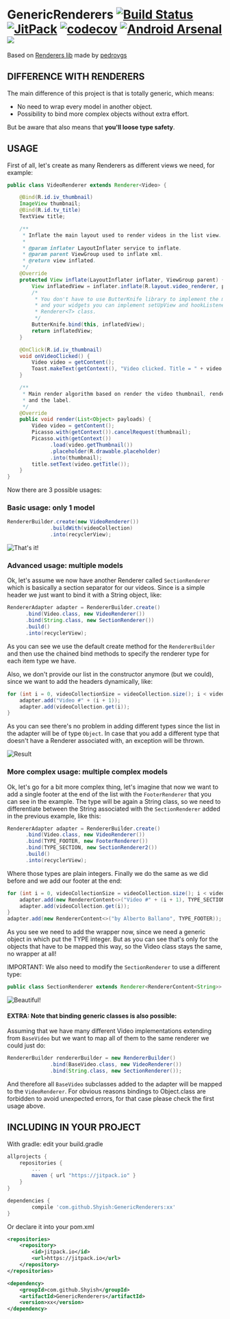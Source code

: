 GenericRenderers [![Build Status](https://travis-ci.org/Shyish/GenericRenderers.svg?branch=master)](https://travis-ci.org/Shyish/GenericRenderers) [![JitPack](https://jitpack.io/v/Shyish/GenericRenderers.svg)](https://jitpack.io/#Shyish/GenericRenderers) [![codecov](https://codecov.io/gh/Shyish/GenericRenderers/branch/master/graph/badge.svg)](https://codecov.io/gh/Shyish/GenericRenderers) [![Android Arsenal](https://img.shields.io/badge/Android%20Arsenal-GenericRenderers-brightgreen.svg?style=flat)](http://android-arsenal.com/details/1/3364) <a href="http://www.methodscount.com/?lib=com.github.Shyish%3AGenericRenderers%3A1.0.4"><img src="https://img.shields.io/badge/Methods and size-core: 139 | deps: 11465 | 17 KB-e91e63.svg"/></a>
===

Based on [Renderers lib](https://github.com/pedrovgs/Renderers) made by [pedrovgs](https://github.com/pedrovgs)


DIFFERENCE WITH RENDERERS
---

The main difference of this project is that is totally generic, which means:

* No need to wrap every model in another object.
* Possibility to bind more complex objects without extra effort.

But be aware that also means that **you'll loose type safety**.

USAGE
---

First of all, let's create as many Renderers as different views we need, for example:

```java
public class VideoRenderer extends Renderer<Video> {

    @Bind(R.id.iv_thumbnail)
    ImageView thumbnail;
    @Bind(R.id.tv_title)
    TextView title;

    /**
     * Inflate the main layout used to render videos in the list view.
     *
     * @param inflater LayoutInflater service to inflate.
     * @param parent ViewGroup used to inflate xml.
     * @return view inflated.
     */
    @Override
    protected View inflate(LayoutInflater inflater, ViewGroup parent) {
        View inflatedView = inflater.inflate(R.layout.video_renderer, parent, false);
        /*
         * You don't have to use ButterKnife library to implement the mapping between your layout
         * and your widgets you can implement setUpView and hookListener methods declared in
         * Renderer<T> class.
         */
        ButterKnife.bind(this, inflatedView);
        return inflatedView;
    }

    @OnClick(R.id.iv_thumbnail)
    void onVideoClicked() {
        Video video = getContent();
        Toast.makeText(getContext(), "Video clicked. Title = " + video.getTitle(), Toast.LENGTH_LONG).show();
    }

    /**
     * Main render algorithm based on render the video thumbnail, render the title, render the marker
     * and the label.
     */
    @Override
    public void render(List<Object> payloads) {
        Video video = getContent();
        Picasso.with(getContext()).cancelRequest(thumbnail);
        Picasso.with(getContext())
              .load(video.getThumbnail())
              .placeholder(R.drawable.placeholder)
              .into(thumbnail);
        title.setText(video.getTitle());
    }
}
```

Now there are 3 possible usages:

### Basic usage: only 1 model

```java
RendererBuilder.create(new VideoRenderer())
              .buildWith(videoCollection)
              .into(recyclerView);
```

![That's it!](./art/screenshot_demo_1.jpg?raw=true)

### Advanced usage: multiple models

Ok, let's assume we now have another Renderer called `SectionRenderer` which is basically a section separator for our 
videos. Since is a simple header we just want to bind it with a String object, like:

```java
RendererAdapter adapter = RendererBuilder.create()
      .bind(Video.class, new VideoRenderer())
      .bind(String.class, new SectionRenderer())
      .build()
      .into(recyclerView);
```

As you can see we use the default create method for the `RendererBuilder` and then use the chained bind methods to specify
the renderer type for each item type we have. 

Also, we don't provide our list in the constructor anymore (but we could), since we want to add the headers dynamically, 
like:

```java
for (int i = 0, videoCollectionSize = videoCollection.size(); i < videoCollectionSize; i++) {
    adapter.add("Video #" + (i + 1));
    adapter.add(videoCollection.get(i));
}
```

As you can see there's no problem in adding different types since the list in the adapter will be of type `Object`. In 
case that you add a different type that doesn't have a Renderer associated with, an exception will be thrown.

![Result](./art/screenshot_demo_2.jpg?raw=true)

### More complex usage: multiple complex models

Ok, let's go for a bit more complex thing, let's imagine that now we want to add a single footer at the end of the list 
with the `FooterRenderer` that you can see in the example. The type will be again a String class, so we need to 
differentiate between the String associated with the `SectionRenderer` added in the previous example, like this:

```java
RendererAdapter adapter = RendererBuilder.create()
      .bind(Video.class, new VideoRenderer())
      .bind(TYPE_FOOTER, new FooterRenderer())
      .bind(TYPE_SECTION, new SectionRenderer2())
      .build()
      .into(recyclerView);
```

Where those types are plain integers.
Finally we do the same as we did before and we add our footer at the end:

```java
for (int i = 0, videoCollectionSize = videoCollection.size(); i < videoCollectionSize; i++) {
    adapter.add(new RendererContent<>("Video #" + (i + 1), TYPE_SECTION));
    adapter.add(videoCollection.get(i));
}
adapter.add(new RendererContent<>("by Alberto Ballano", TYPE_FOOTER));
```

As you see we need to add the wrapper now, since we need a generic object in which put the TYPE integer. But as you can see 
that's only for the objects that have to be mapped this way, so the Video class stays the same, no wrapper at all!

IMPORTANT: We also need to modify the `SectionRenderer` to use a different type:

```java
public class SectionRenderer extends Renderer<RendererContent<String>>
```

![Beautiful!](./art/screenshot_demo_3.jpg?raw=true)

#### EXTRA: Note that binding generic classes is also possible:

Assuming that we have many different Video implementations extending from `BaseVideo` but we want to map all of them to 
the same renderer we could just do:

```java
RendererBuilder rendererBuilder = new RendererBuilder()
              .bind(BaseVideo.class, new VideoRenderer())
              .bind(String.class, new SectionRenderer());
```

And therefore all `BaseVideo` subclasses added to the adapter will be mapped to the `VideoRenderer`. For obvious reasons 
bindings to Object.class are forbidden to avoid unexpected errors, for that case please check the first usage above.

INCLUDING IN YOUR PROJECT
---

With gradle: edit your build.gradle
```groovy
allprojects {
    repositories {
        ...
        maven { url "https://jitpack.io" }
    }
}

dependencies {
        compile 'com.github.Shyish:GenericRenderers:xx'
}
```

Or declare it into your pom.xml

```xml
<repositories>
    <repository>
        <id>jitpack.io</id>
        <url>https://jitpack.io</url>
    </repository>
</repositories>

<dependency>
    <groupId>com.github.Shyish</groupId>
    <artifactId>GenericRenderers</artifactId>
    <version>xx</version>
</dependency>
```

